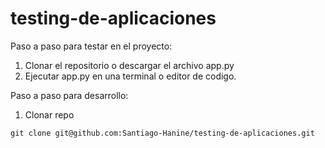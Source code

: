# testing-de-aplicaciones
Paso a paso para testar en el proyecto:
1. Clonar el repositorio o descargar el archivo app.py
2. Ejecutar app.py en una terminal o editor de codigo.

Paso a paso para desarrollo:
1. Clonar repo 
``` 
git clone git@github.com:Santiago-Hanine/testing-de-aplicaciones.git
```